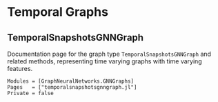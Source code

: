 # Temporal Graphs

## TemporalSnapshotsGNNGraph

Documentation page for the graph type `TemporalSnapshotsGNNGraph` and related methods, representing time varying graphs with time varying features.

```@autodocs
Modules = [GraphNeuralNetworks.GNNGraphs]
Pages   = ["temporalsnapshotsgnngraph.jl"]
Private = false
```

